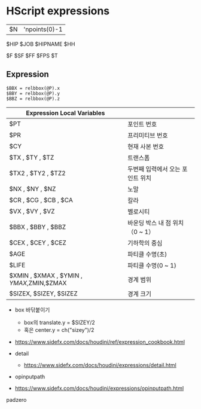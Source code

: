 # HScript expressions

|     |               |
| --- | ------------- |
| $N  | 'npoints(0)-1 |


$HIP
$JOB
$HIPNAME
$HH

$F
$SF
$FF
$FPS
$T

## Expression

``` vex
$BBX = relbbox(@P).x
$BBY = relbbox(@P).y
$BBZ = relbbox(@P).z
```

| Expression Local Variables                 |                                  |
| ------------------------------------------ | -------------------------------- |
| $PT                                        | 포인트 번호                      |
| $PR                                        | 프리미티브 번호                  |
| $CY                                        | 현재 사본 번호                   |
| $TX   , $TY   , $TZ                        | 트랜스폼                         |
| $TX2  , $TY2  , $TZ2                       | 두번째 입력에서 오는 포인트 위치 |
| $NX   , $NY   , $NZ                        | 노말                             |
| $CR   , $CG   , $CB   , $CA                | 칼라                             |
| $VX   , $VY   , $VZ                        | 벨로시티                         |
| $BBX  , $BBY  , $BBZ                       | 바운딩 박스 내 점 위치（0 ~ 1）  |
| $CEX  , $CEY  , $CEZ                       | 기하학의 중심                    |
| $AGE                                       | 파티클 수명(초)                  |
| $LIFE                                      | 파티클 수명(0 ~ 1)               |
| $XMIN , $XMAX , $YMIN  , $YMAX,$ZMIN,$ZMAX | 경계 범위                        |
| $SIZEX, $SIZEY, $SIZEZ                     | 경계 크기                        |


- box 바닦붙이기
  - box의 translate.y = $SIZEY/2
  - 혹은 center.y = ch("sizey")/2


- <https://www.sidefx.com/docs/houdini/ref/expression_cookbook.html>

- detail
  - <https://www.sidefx.com/docs/houdini/expressions/detail.html>
- opinputpath
- <https://www.sidefx.com/docs/houdini/expressions/opinputpath.html>



padzero